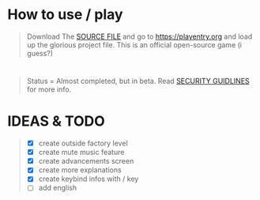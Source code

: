 # How to use / play

> Download The [SOURCE FILE](/entry1/main.ent) and go to https://playentry.org and load up the glorious project file. This is an official open-source game (i guess?)

#

> Status = Almost completed, but in beta.
> Read [SECURITY GUIDLINES](/SECURITY.md) for more info.

# IDEAS & TODO

> - [x] create outside factory level
> - [x] create mute music feature
> - [x] create advancements screen
> - [x] create more explanations
> - [x] create keybind infos with / key
> - [ ] add english